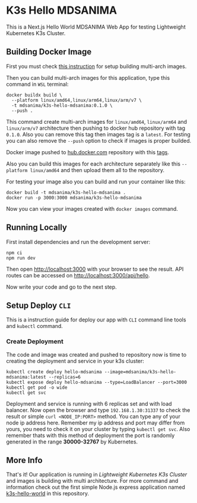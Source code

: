 # K3s Hello MDSANIMA

This is a Next.js Hello World MDSANIMA Web App for testing Lightweight Kubernetes K3s Cluster.

## Building Docker Image

First you must check [this instruction](../../README.md#building-multi-arch-images) for setup
building multi-arch images.

Then you can build multi-arch images for this application, type this command in `WSL` terminal:

```shell
docker buildx build \
  --platform linux/amd64,linux/arm64,linux/arm/v7 \
  -t mdsanima/k3s-hello-mdsanima:0.1.0 \
  --push .
```

This command create multi-arch images for `linux/amd64`, `linux/arm64` and `linux/arm/v7`
architecture then pushing to docker hub repository with tag `0.1.0`. Also you can remove this tag
then images tag is a `latest`. For testing you can also remove the `--push` option to check if
images is proper builded.

Docker image pushed to [hub.docker.com](https://hub.docker.com/r/mdsanima/k3s-hello-mdsanima)
repository with this [tags](https://hub.docker.com/r/mdsanima/k3s-hello-mdsanima/tags).

Also you can build this images for each architecture separately like this `--platform linux/amd64`
and then upload them all to the repository.

For testing your image also you can build and run your container like this:

```shell
docker build -t mdsanima/k3s-hello-mdsanima .
docker run -p 3000:3000 mdsanima/k3s-hello-mdsanima
```

Now you can view your images created with `docker images` command.

## Running Locally

First install dependencies and run the development server:

```shell
npm ci
npm run dev
```

Then open [http://localhost:3000](http://localhost:3000) with your browser to see the result.
API routes can be accessed on [http://localhost:3000/api/hello](http://localhost:3000/api/hello).

Now write your code and go to the next step.

## Setup Deploy `CLI`

This is a instruction guide for deploy our app with `CLI` command line tools and `kubectl` command.

### Create Deployment

The code and image was created and pushed to repository now is time to creating the deployment and
service in your k3s cluster:

```shell
kubectl create deploy hello-mdsanima --image=mdsanima/k3s-hello-mdsanima:latest --replicas=6
kubectl expose deploy hello-mdsanima --type=LoadBalancer --port=3000
kubectl get pod -o wide
kubectl get svc
```

Deployment and service is running with 6 replicas set and with load balancer. Now open the browser
and type `192.168.1.30:31337` to check the result or simple `curl <NODE_IP:PORT>` method. You can
type any of your node ip address here. Remember my ip address and port may differ from yours, you
need to check it on your cluster by typing `kubectl get svc`. Also remember thats with this method
of deployment the port is randomly generated in the range **30000-32767** by Kubernetes.

## More Info

That's it! Our application is running in _Lightweight Kubernetes K3s Cluster_ and images is building
with multi architecture. For more command and information check out the first simple Node.js express
application named [k3s-hello-world](../k3s-hello-world/README.md) in this repository.
